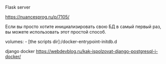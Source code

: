 Flask server

https://nuancesprog.ru/p/7105/

Если вы просто хотите инициализировать свою БД в самый первый раз, вы можете использовать этот простой способ.

volumes:
      - [the scripts dir]:/docker-entrypoint-initdb.d

django docker
https://webdevblog.ru/kak-ispolzovat-django-postgresql-i-docker/
